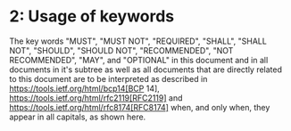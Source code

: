 # 2: Usage of keywords

The key words "MUST", "MUST NOT", "REQUIRED", "SHALL", "SHALL NOT", "SHOULD", "SHOULD NOT", "RECOMMENDED", "NOT RECOMMENDED", "MAY", and "OPTIONAL" in this document and in all documents in it's subtree as well as all documents that are directly related to this document are to be interpreted as described in https://tools.ietf.org/html/bcp14[BCP 14], https://tools.ietf.org/html/rfc2119[RFC2119] and https://tools.ietf.org/html/rfc8174[RFC8174] when, and only when, they appear in all capitals, as shown here.

